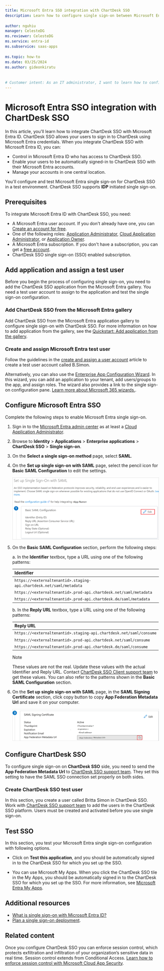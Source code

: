 ```yaml
---
title: Microsoft Entra SSO integration with ChartDesk SSO
description: Learn how to configure single sign-on between Microsoft Entra ID and ChartDesk SSO.

author: nguhiu
manager: CelesteDG
ms.reviewer: CelesteDG
ms.service: entra-id
ms.subservice: saas-apps

ms.topic: how-to
ms.date: 03/25/2024
ms.author: gideonkiratu


# Customer intent: As an IT administrator, I want to learn how to configure single sign-on between Microsoft Entra ID and ChartDesk SSO so that I can control who has access to ChartDesk SSO, enable automatic sign-in with Microsoft Entra accounts, and manage my accounts in one central location.
---
```


# Microsoft Entra SSO integration with ChartDesk SSO

In this article, you'll learn how to integrate ChartDesk SSO with Microsoft Entra ID. ChartDesk SSO allows your users to sign in to ChartDesk using Microsoft Entra credentials. When you integrate ChartDesk SSO with Microsoft Entra ID, you can:

* Control in Microsoft Entra ID who has access to ChartDesk SSO.
* Enable your users to be automatically signed-in to ChartDesk SSO with their Microsoft Entra accounts.
* Manage your accounts in one central location.

You'll configure and test Microsoft Entra single sign-on for ChartDesk SSO in a test environment. ChartDesk SSO supports **IDP** initiated single sign-on.

## Prerequisites

To integrate Microsoft Entra ID with ChartDesk SSO, you need:

* A Microsoft Entra user account. If you don't already have one, you can [Create an account for free](https://azure.microsoft.com/free/?WT.mc_id=A261C142F).
* One of the following roles: [Application Administrator](/entra/identity/role-based-access-control/permissions-reference#application-administrator), [Cloud Application Administrator](/entra/identity/role-based-access-control/permissions-reference#cloud-application-administrator), or [Application Owner](/entra/fundamentals/users-default-permissions#owned-enterprise-applications).
* A Microsoft Entra subscription. If you don't have a subscription, you can get a [free account](https://azure.microsoft.com/free/).
* ChartDesk SSO single sign-on (SSO) enabled subscription.

## Add application and assign a test user

Before you begin the process of configuring single sign-on, you need to add the ChartDesk SSO application from the Microsoft Entra gallery. You need a test user account to assign to the application and test the single sign-on configuration.

<a name='add-chartdesk-sso-from-the-azure-ad-gallery'></a>

### Add ChartDesk SSO from the Microsoft Entra gallery

Add ChartDesk SSO from the Microsoft Entra application gallery to configure single sign-on with ChartDesk SSO. For more information on how to add application from the gallery, see the [Quickstart: Add application from the gallery](~/identity/enterprise-apps/add-application-portal.md).

<a name='create-and-assign-azure-ad-test-user'></a>

### Create and assign Microsoft Entra test user

Follow the guidelines in the [create and assign a user account](~/identity/enterprise-apps/add-application-portal-assign-users.md) article to create a test user account called B.Simon.

Alternatively, you can also use the [Enterprise App Configuration Wizard](https://portal.office.com/AdminPortal/home?Q=Docs#/azureadappintegration). In this wizard, you can add an application to your tenant, add users/groups to the app, and assign roles. The wizard also provides a link to the single sign-on configuration pane. [Learn more about Microsoft 365 wizards.](/microsoft-365/admin/misc/azure-ad-setup-guides). 

<a name='configure-azure-ad-sso'></a>

## Configure Microsoft Entra SSO

Complete the following steps to enable Microsoft Entra single sign-on.

1. Sign in to the [Microsoft Entra admin center](https://entra.microsoft.com) as at least a [Cloud Application Administrator](~/identity/role-based-access-control/permissions-reference.md#cloud-application-administrator).
1. Browse to **Identity** > **Applications** > **Enterprise applications** > **ChartDesk SSO** > **Single sign-on**.
1. On the **Select a single sign-on method** page, select **SAML**.
1. On the **Set up single sign-on with SAML** page, select the pencil icon for **Basic SAML Configuration** to edit the settings.

   ![Screenshot shows how to edit Basic SAML Configuration.](common/edit-urls.png "Basic Configuration")

1. On the **Basic SAML Configuration** section, perform the following steps:

    a. In the **Identifier** textbox, type a URL using one of the following patterns:

    | **Identifier** |
    |---------------|
    |`https://<externaltenantid>.staging-api.chartdesk.net/saml/metadata` |
    | `https://<externaltenantid>.prod-api.chartdesk.net/saml/metadata` |
    | `https://<externaltenantid>.prod-api.chartdesk.de/saml/metadata` |

    b. In the **Reply URL** textbox, type a URL using one of the following patterns:

    | **Reply URL** |
    |------------|
    |`https://<externaltenantid>.staging-api.chartdesk.net/saml/consume` |
    | `https://<externaltenantid>.prod-api.chartdesk.net/saml/consume` |
    | `https://<externaltenantid>.prod-api.chartdesk.de/saml/consume` |

    > [!Note]
    > These values are not the real. Update these values with the actual Identifier and Reply URL. Contact [ChartDesk SSO Client support team](mailto:support@chartdesk.pro) to get these values. You can also refer to the patterns shown in the **Basic SAML Configuration** section.
    
1. On the **Set up single sign-on with SAML** page, in the **SAML Signing Certificate** section, click copy button to copy **App Federation Metadata Url** and save it on your computer.

    ![Screenshot shows the Certificate download link.](common/copy-metadataurl.png "Certificate")

## Configure ChartDesk SSO

To configure single sign-on on **ChartDesk SSO** side, you need to send the **App Federation Metadata Url** to [ChartDesk SSO support team](mailto:support@chartdesk.pro). They set this setting to have the SAML SSO connection set properly on both sides.

### Create ChartDesk SSO test user

In this section, you create a user called Britta Simon in ChartDesk SSO. Work with [ChartDesk SSO support team](mailto:support@chartdesk.pro) to add the users in the ChartDesk SSO platform. Users must be created and activated before you use single sign-on.

## Test SSO 

In this section, you test your Microsoft Entra single sign-on configuration with following options.

* Click on **Test this application**, and you should be automatically signed in to the ChartDesk SSO for which you set up the SSO.

* You can use Microsoft My Apps. When you click the ChartDesk SSO tile in the My Apps, you should be automatically signed in to the ChartDesk SSO for which you set up the SSO. For more information, see [Microsoft Entra My Apps](/azure/active-directory/manage-apps/end-user-experiences#azure-ad-my-apps).

## Additional resources

* [What is single sign-on with Microsoft Entra ID?](~/identity/enterprise-apps/what-is-single-sign-on.md)
* [Plan a single sign-on deployment](~/identity/enterprise-apps/plan-sso-deployment.md).

## Related content

Once you configure ChartDesk SSO you can enforce session control, which protects exfiltration and infiltration of your organization’s sensitive data in real time. Session control extends from Conditional Access. [Learn how to enforce session control with Microsoft Cloud App Security](/cloud-app-security/proxy-deployment-aad).

